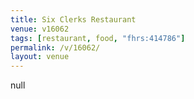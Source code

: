 ```yaml
---
title: Six Clerks Restaurant
venue: v16062
tags: [restaurant, food, "fhrs:414786"]
permalink: /v/16062/
layout: venue
---
```

null